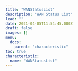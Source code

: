```yaml
---
title: "WANStatusList"
description: "WAN Status List"
lead: ""
date: 2021-04-05T11:54:45.000Z
draft: false
images: []
menu:
  docs:
    parent: "characteristic"
toc: true
characteristic:
  name: "WANStatusList"
---
```

